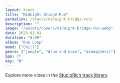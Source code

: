 ```yaml
---
layout: track
title: "Midnight Bridge Run"
permalink: /tracks/midnight-bridge-run/
description: ""
image: "/assets/covers/midnight-bridge-run.webp"
date: 2025-01-01
duration: "4:09"
album: "Run Loop"
mood: ["Chill"]
genre: ["jungle", "drum and bass", "atmospheric"]
bpm: 77
key: "B"
---
```


Explore more vibes in the [StudioRich track library](/tracks/).
